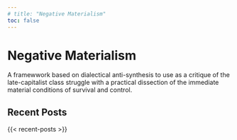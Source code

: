```yaml
---
# title: "Negative Materialism"
toc: false
---
```


<h1 class="site_title">
  <span class="blur">Negative</span>
  <span class="blur">Materialism</span>
</h1>

A framewwork based on dialectical anti-synthesis to use as a critique of the late-capitalist class struggle with a practical dissection of the immediate material conditions of survival and control.

## Recent Posts

{{< recent-posts >}}
